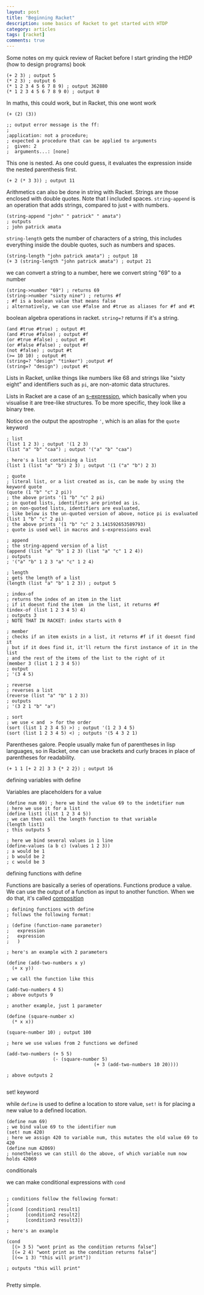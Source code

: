 ```yaml
---
layout: post
title: "Beginning Racket"
description: some basics of Racket to get started with HTDP
category: articles
tags: [racket]
comments: true
---
```


Some notes on my quick review of Racket before I start grinding the HtDP (how to design programs) book

<!-- more -->

```racket
(+ 2 3) ; output 5
(* 2 3) ; output 6
(* 1 2 3 4 5 6 7 8 9) ; output 362880
(* 1 2 3 4 5 6 7 8 9 0) ; output 0
```

In maths, this could work, but in Racket, this one wont work

```racket
(+ (2) (3))

;; output error message is the ff:
;
;application: not a procedure;
; expected a procedure that can be applied to arguments
;  given: 2
;  arguments...: [none]
```

This one is nested. As one could guess, it evaluates the expression inside the nested parenthesis first.

```racket
(+ 2 (* 3 3)) ; output 11
```

Arithmetics can also be done in string with Racket. Strings are those enclosed with double quotes. Note that I included spaces. <code>string-append</code> is an operation that adds strings, compared to just <code>+</code> with numbers.

```racket
(string-append "john" " patrick" " amata")
; outputs
; john patrick amata
```

<code>string-length</code> gets the number of characters of a string, this includes everything inside the double quotes, such as numbers and spaces.

```racket
(string-length "john patrick amata") ; output 18
(+ 3 (string-length "john patrick amata") ; output 21
```

we can convert a string to a number, here we convert  string "69" to a number

``` racket
(string->number "69") ; returns 69
(string->number "sixty nine") ; returns #f 
; #f is a boolean value that means false
; alternatively, we can use #false and #true as aliases for #f and #t
```

boolean algebra operations in racket. <code>string=?</code> returns if it's a string.

```racket
(and #true #true) ; output #t
(and #true #false) ; output #f
(or #true #false) ; output #t
(or #false #false) ; output #f
(not #false) ; output #t
(>= 10 10) ; output #t
(string=? "design" "tinker") ;output #f
(string=? "design") ;output #t
```

Lists in Racket, unlike things like numbers like 68 and strings like "sixty eight" and identifiers such as <code>pi</code>, are non-atomic data structures. 

Lists in Racket are a case of an <u>s-expression</u>, which basically when you visualise it are tree-like structures. To be more specific, they look like a binary tree.

Notice on the output the apostrophe <code>'</code>, which is an alias for the <code>quote</code> keyword


```racket
; list
(list 1 2 3) ; output '(1 2 3)
(list "a" "b" "caa") ; output '("a" "b" "caa")

; here's a list containing a list
(list 1 (list "a" "b") 2 3) ; output '(1 ("a" "b") 2 3)

; quote
; literal list, or a list created as is, can be made by using the keyword quote
(quote (1 "b" "c" 2 pi))
; the above prints '(1 "b" "c" 2 pi)
; in quoted lists, identifiers are printed as is.
; on non-quoted lists, identifiers are evaluated,
; like below is the un-quoted version of above, notice pi is evaluated
(list 1 "b" "c" 2 pi)
; the above prints '(1 "b" "c" 2 3.141592653589793)
; quote is used well in macros and s-expressions eval

; append
; the string-append version of a list
(append (list "a" "b" 1 2 3) (list "a" "c" 1 2 4))
; outputs
; '("a" "b" 1 2 3 "a" "c" 1 2 4)

; length
; gets the length of a list
(length (list "a" "b" 1 2 3)) ; output 5

; index-of
; returns the index of an item in the list
; if it doesnt find the item  in the list, it returns #f
(index-of (list 1 2 3 4 5) 4)
; outputs 3
; NOTE THAT IN RACKET: index starts with 0

; member
; checks if an item exists in a list, it returns #f if it doesnt find it
; but if it does find it, it'll return the first instance of it in the list 
; and the rest of the items of the list to the right of it
(member 3 (list 1 2 3 4 5))
; output
; '(3 4 5)

; reverse
; reverses a list
(reverse (list "a" "b" 1 2 3))
; outputs
; '(3 2 1 "b" "a")

; sort
; we use < and  > for the order
(sort (list 1 2 3 4 5) >) ; output '(1 2 3 4 5)
(sort (list 1 2 3 4 5) <) ; outputs '(5 4 3 2 1)
```

Parentheses galore. People usually make fun of parentheses in lisp languages, so in Racket, one can use brackets and curly braces in place of parentheses for readability.

```racket
(+ 1 1 [+ 2 2] 3 3 {* 2 2}) ; output 16
```

defining variables with define

Variables are placeholders for a value

```racket
(define num 69) ; here we bind the value 69 to the indetifier num
; here we use it for a list
(define list1 (list 1 2 3 4 5))
; we can then call the length function to that variable
(length list1)
; this outputs 5

; here we bind several values in 1 line
(define-values (a b c) (values 1 2 3))
; a would be 1
; b would be 2
; c would be 3
```

defining functions with define

Functions are basically a series of operations. Functions produce a value. We can use the output of a function as input to another function. When we do that, it's called <a href="https://en.wikipedia.org/wiki/Function_composition_(computer_science)">composition</a>

```racket
; defining functions with define
; follows the following format:

; (define (function-name parameter) 
;   expression 
;   expression
;	)

; here's an example with 2 parameters

(define (add-two-numbers x y)
  (+ x y))

; we call the function like this

(add-two-numbers 4 5) 
; above outputs 9

; another example, just 1 parameter

(define (square-number x)
  (* x x))

(square-number 10) ; output 100

; here we use values from 2 functions we defined

(add-two-numbers (+ 5 5)
                 (- (square-number 5)
                                (+ 3 (add-two-numbers 10 20))))

; above outputs 2


```

set! keyword

while <code>define</code> is used to define a location to store value, <code>set!</code> is for placing a new value to a defined location. 

```racket
(define num 69)
; we bind value 69 to the identifier num
(set! num 420)
; here we assign 420 to variable num, this mutates the old value 69 to 420
(define num 42069)
; nonetheless we can still do the above, of which variable num now holds 42069
```

conditionals

we can make conditional expressions with <code>cond</code>

```racket

; conditions follow the following format:
;
;(cond [condition1 result1]
;      [condition2 result2]
;      [condition3 result3])

; here's an example

(cond
  [(> 3 5) "wont print as the condition returns false"]
  [(= 2 4) "wont print as the condition returns false"]
  [(<= 1 3) "this will print"])
  
; outputs "this will print"


```

Pretty simple. 
